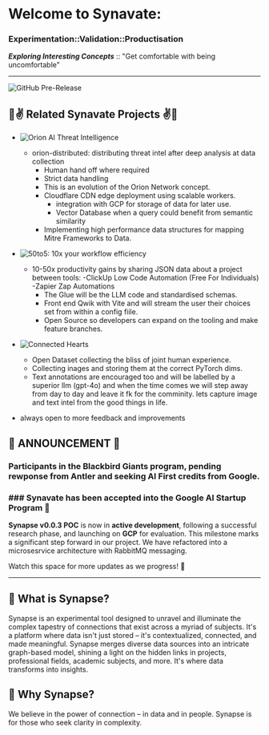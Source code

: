 # Welcome to Synavate: 
### Experimentation::Validation::Productisation

***Exploring Interesting Concepts*** ::
    "Get comfortable with being uncomfortable"

---
![GitHub Pre-Release](https://img.shields.io/github/v/release/synavate/synapse-monorepo?include_prereleases&display_name=tag&style=flat&logo=github)
## 🫶✌️ Related Synavate Projects ✌️🫶 ## 

- ![Orion AI Threat Intelligence](https://www.github.com/orion-constellation)
    - orion-distributed: distributing threat intel after deep analysis at data collection
        - Human hand off where required
        - Strict data handling
        - This is an evolution of the Orion Network concept.
        - Cloudflare CDN edge deployment using scalable workers.
            - integration with GCP for storage of data for later use.
            - Vector Database when a query could benefit from semantic similarity 
        - Implementing high performance data structures for mapping Mitre Frameworks to Data.

- ![50to5: 10x your workflow efficiency](https://github.com/50to5-Automation)
     - 10-50x productivity gains by sharing JSON data about a project between tools:
        -ClickUp Low Code Automation (Free For Individuals)
        -Zapier Zap Automations
        - The Glue will be the LLM code and standardised schemas. 
        - Front end Qwik with Vite and will stream the user their choices
         set from within a config fiile. 
        - Open Source so developers can expand on the tooling and make feature branches.

- ![Connected Hearts](https://www.github.com/auroea-humans)
     - Open Dataset collecting the bliss of joint human experience.
     - Collecting inages and storing them at the correct PyTorch dims.
     - Text annotations are encouraged too and will be labelled by a superior llm (gpt-4o) and
     when the time comes we will step away from day to day and leave it fk
         for the comminity. lets capture image and text intel from the good things in life.

- always open to more feedback and improvements

## 📣 ANNOUNCEMENT 📣

### Participants in the Blackbird Giants program, pending rewponse from Antler and seeking AI First credits from Google. 

### ### Synavate has been accepted into the Google AI Startup Program 🚀 ###


**Synapse v0.0.3 POC** is now in **active development**, following a successful research phase, and launching on **GCP** for evaluation.
This milestone marks a significant step forward in our project. We have refactored into a microsesrvice architecture with RabbitMQ messaging.

Watch this space for more updates as we progress! 🚀

---

## 🧬 What is Synapse?

Synapse is an experimental tool designed to unravel and illuminate the complex tapestry of connections that exist across a myriad of subjects. It's a platform where data isn't just stored – it's contextualized, connected, and made meaningful. Synapse merges diverse data sources into an intricate graph-based model, shining a light on the hidden links in projects, professional fields, academic subjects, and more. It's where data transforms into insights.

## 🌟 Why Synapse?

We believe in the power of connection – in data and in people. Synapse is for those who seek clarity in complexity.
